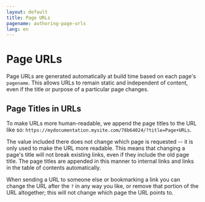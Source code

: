 ```yaml
---
layout: default
title: Page URLs
pagename: authoring-page-urls
lang: en
---
```


# Page URLs

Page URLs are generated automatically at build time based on each page's `pagename`.  This allows URLs to remain static and independent of content, even if the title or purpose of a particular page changes.

## Page Titles in URLs

To make URLs more human-readable, we append the page titles to the URL like so: `https://mydocumentation.mysite.com/78b64024/?title=Page+URLs`.

The value included there does not change which page is requested -- it is only used to make the URL more readable.  This means that changing a page's title will not break existing links, even if they include the old page title.  The page titles are appended in this manner to internal links and links in the table of contents automatically.

When sending a URL to someone else or bookmarking a link you can change the URL after the `?` in any way you like, or remove that portion of the URL altogether; this will not change which page the URL points to.
